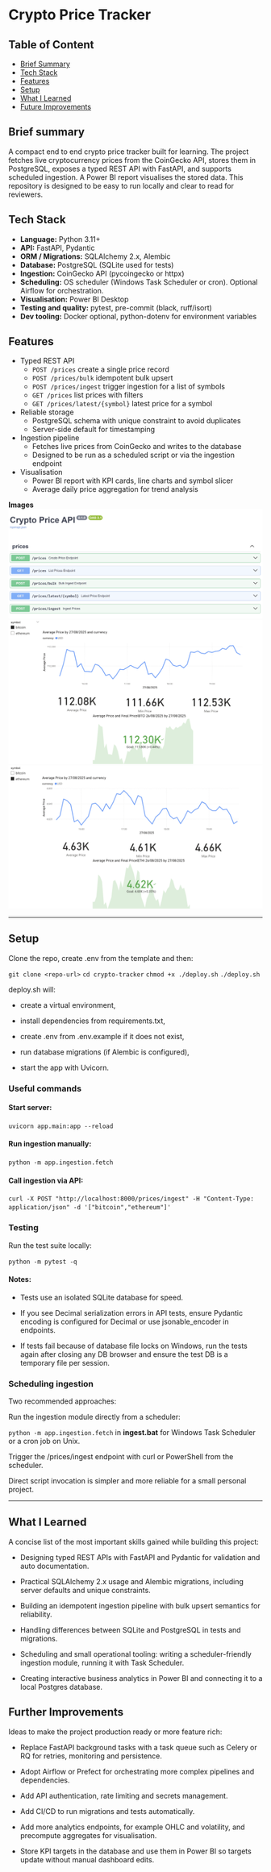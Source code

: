 # Crypto Price Tracker

## Table of Content
- [ Brief Summary](#brief-summary)
- [ Tech Stack](#tech-stack)
- [ Features](#features)
- [ Setup](#setup)
- [ What I Learned](#what-i-learned)
- [ Future Improvements](#future-improvements)


## Brief summary

<p>A compact end to end crypto price tracker built for learning. The project fetches live cryptocurrency prices from the CoinGecko API, stores them in PostgreSQL, exposes a typed REST API with FastAPI, and supports scheduled ingestion. A Power BI report visualises the stored data. This repository is designed to be easy to run locally and clear to read for reviewers. </p>

## Tech Stack
- **Language:** Python 3.11+  
- **API:** FastAPI, Pydantic  
- **ORM / Migrations:** SQLAlchemy 2.x, Alembic  
- **Database:** PostgreSQL (SQLite used for tests)  
- **Ingestion:** CoinGecko API (pycoingecko or httpx)  
- **Scheduling:** OS scheduler (Windows Task Scheduler or cron). Optional Airflow for orchestration.  
- **Visualisation:** Power BI Desktop  
- **Testing and quality:** pytest, pre-commit (black, ruff/isort)  
- **Dev tooling:** Docker optional, python-dotenv for environment variables



## Features
- Typed REST API
  - `POST /prices` create a single price record
  - `POST /prices/bulk` idempotent bulk upsert
  - `POST /prices/ingest` trigger ingestion for a list of symbols
  - `GET /prices` list prices with filters
  - `GET /prices/latest/{symbol}` latest price for a symbol
- Reliable storage
  - PostgreSQL schema with unique constraint to avoid duplicates
  - Server-side default for timestamping
- Ingestion pipeline
  - Fetches live prices from CoinGecko and writes to the database
  - Designed to be run as a scheduled script or via the ingestion endpoint
- Visualisation
  - Power BI report with KPI cards, line charts and symbol slicer
  - Average daily price aggregation for trend analysis

 **Images**  
![API docs](docs/images/api_docs.png)
![Bitcoin](docs/images/bitcoin.png)
![Ethereum](docs/images/ethereum.png)


---

## Setup

Clone the repo, create .env from the template and then:

`git clone <repo-url>`
`cd crypto-tracker`
`chmod +x ./deploy.sh`
`./deploy.sh`

deploy.sh will:

- create a virtual environment,

- install dependencies from requirements.txt,

- create .env from .env.example if it does not exist,

- run database migrations (if Alembic is configured),

- start the app with Uvicorn.

### Useful commands

#### Start server:
`uvicorn app.main:app --reload`

#### Run ingestion manually:
`python -m app.ingestion.fetch`

#### Call ingestion via API:
`curl -X POST "http://localhost:8000/prices/ingest" -H "Content-Type: application/json" -d '["bitcoin","ethereum"]'`


### Testing
Run the test suite locally:

`python -m pytest -q`


#### Notes:

- Tests use an isolated SQLite database for speed.

- If you see Decimal serialization errors in API tests, ensure Pydantic encoding is configured for Decimal or use jsonable_encoder in endpoints.

- If tests fail because of database file locks on Windows, run the tests again after closing any DB browser and ensure the test DB is a temporary file per session.

### Scheduling ingestion

Two recommended approaches:

Run the ingestion module directly from a scheduler:

`python -m app.ingestion.fetch` in **ingest.bat** for Windows Task Scheduler or a cron job on Unix.

Trigger the /prices/ingest endpoint with curl or PowerShell from the scheduler.

Direct script invocation is simpler and more reliable for a small personal project.

---

## What I Learned
A concise list of the most important skills gained while building this project:

- Designing typed REST APIs with FastAPI and Pydantic for validation and auto documentation.

- Practical SQLAlchemy 2.x usage and Alembic migrations, including server defaults and unique constraints.

- Building an idempotent ingestion pipeline with bulk upsert semantics for reliability.

- Handling differences between SQLite and PostgreSQL in tests and migrations.

- Scheduling and small operational tooling: writing a scheduler-friendly ingestion module, running it with Task Scheduler.

- Creating interactive business analytics in Power BI and connecting it to a local Postgres database.


## Further Improvements
Ideas to make the project production ready or more feature rich:

- Replace FastAPI background tasks with a task queue such as Celery or RQ for retries, monitoring and persistence.

- Adopt Airflow or Prefect for orchestrating more complex pipelines and dependencies.

- Add API authentication, rate limiting and secrets management.

- Add CI/CD to run migrations and tests automatically.

- Add more analytics endpoints, for example OHLC and volatility, and precompute aggregates for visualisation.

- Store KPI targets in the database and use them in Power BI so targets update without manual dashboard edits.